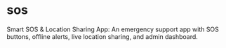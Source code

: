 # sos
Smart SOS &amp; Location Sharing App: An emergency support app with SOS buttons, offline alerts, live location sharing, and admin dashboard.

